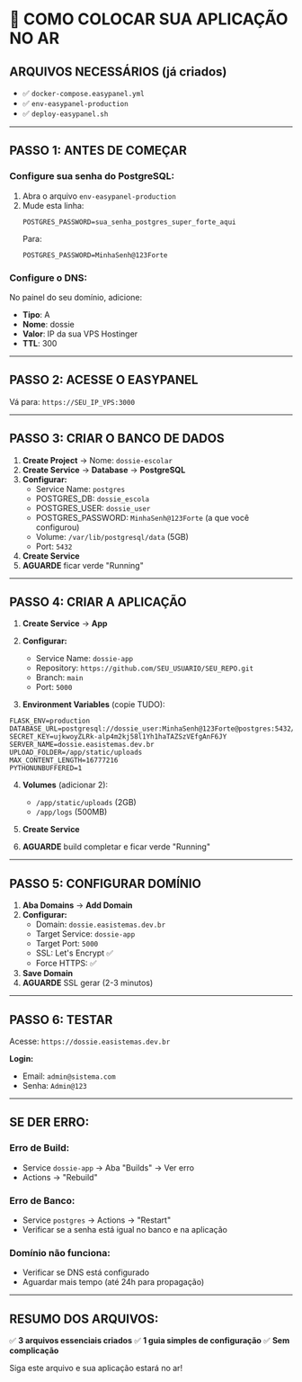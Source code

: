 # 🚀 COMO COLOCAR SUA APLICAÇÃO NO AR

## ARQUIVOS NECESSÁRIOS (já criados)
- ✅ `docker-compose.easypanel.yml` 
- ✅ `env-easypanel-production`
- ✅ `deploy-easypanel.sh`

---

## PASSO 1: ANTES DE COMEÇAR

### Configure sua senha do PostgreSQL:
1. Abra o arquivo `env-easypanel-production`
2. Mude esta linha:
   ```
   POSTGRES_PASSWORD=sua_senha_postgres_super_forte_aqui
   ```
   Para:
   ```
   POSTGRES_PASSWORD=MinhaSenh@123Forte
   ```

### Configure o DNS:
No painel do seu domínio, adicione:
- **Tipo**: A
- **Nome**: dossie
- **Valor**: IP da sua VPS Hostinger
- **TTL**: 300

---

## PASSO 2: ACESSE O EASYPANEL

Vá para: `https://SEU_IP_VPS:3000`

---

## PASSO 3: CRIAR O BANCO DE DADOS

1. **Create Project** → Nome: `dossie-escolar`
2. **Create Service** → **Database** → **PostgreSQL**
3. **Configurar:**
   - Service Name: `postgres`
   - POSTGRES_DB: `dossie_escola`
   - POSTGRES_USER: `dossie_user`
   - POSTGRES_PASSWORD: `MinhaSenh@123Forte` (a que você configurou)
   - Volume: `/var/lib/postgresql/data` (5GB)
   - Port: `5432`
4. **Create Service**
5. **AGUARDE** ficar verde "Running"

---

## PASSO 4: CRIAR A APLICAÇÃO

1. **Create Service** → **App**
2. **Configurar:**
   - Service Name: `dossie-app`
   - Repository: `https://github.com/SEU_USUARIO/SEU_REPO.git`
   - Branch: `main`
   - Port: `5000`

3. **Environment Variables** (copie TUDO):
```
FLASK_ENV=production
DATABASE_URL=postgresql://dossie_user:MinhaSenh@123Forte@postgres:5432/dossie_escola
SECRET_KEY=ujkwoyZLRk-alp4m2kj58l1Yh1haTAZSzVEfgAnF6JY
SERVER_NAME=dossie.easistemas.dev.br
UPLOAD_FOLDER=/app/static/uploads
MAX_CONTENT_LENGTH=16777216
PYTHONUNBUFFERED=1
```

4. **Volumes** (adicionar 2):
   - `/app/static/uploads` (2GB)
   - `/app/logs` (500MB)

5. **Create Service**
6. **AGUARDE** build completar e ficar verde "Running"

---

## PASSO 5: CONFIGURAR DOMÍNIO

1. **Aba Domains** → **Add Domain**
2. **Configurar:**
   - Domain: `dossie.easistemas.dev.br`
   - Target Service: `dossie-app`
   - Target Port: `5000`
   - SSL: Let's Encrypt ✅
   - Force HTTPS: ✅
3. **Save Domain**
4. **AGUARDE** SSL gerar (2-3 minutos)

---

## PASSO 6: TESTAR

Acesse: `https://dossie.easistemas.dev.br`

**Login:**
- Email: `admin@sistema.com`
- Senha: `Admin@123`

---

## SE DER ERRO:

### Erro de Build:
- Service `dossie-app` → Aba "Builds" → Ver erro
- Actions → "Rebuild"

### Erro de Banco:
- Service `postgres` → Actions → "Restart"
- Verificar se a senha está igual no banco e na aplicação

### Domínio não funciona:
- Verificar se DNS está configurado
- Aguardar mais tempo (até 24h para propagação)

---

## RESUMO DOS ARQUIVOS:

✅ **3 arquivos essenciais criados**
✅ **1 guia simples de configuração**
✅ **Sem complicação**

Siga este arquivo e sua aplicação estará no ar! 